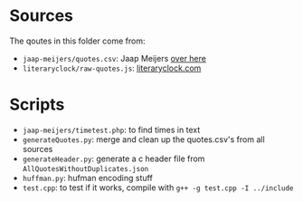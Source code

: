 # Sources
The qoutes in this folder come from:
- `jaap-meijers/quotes.csv`: Jaap Meijers [over here](https://www.instructables.com/Literary-Clock-Made-From-E-reader/)
- `literaryclock/raw-quotes.js`: [literaryclock.com](http://literaryclock.com)

# Scripts
- `jaap-meijers/timetest.php`: to find times in text
- `generateQuotes.py`: merge and clean up the quotes.csv's from all sources
- `generateHeader.py`: generate a c header file from `AllQuotesWithoutDuplicates.json`
- `huffman.py`: hufman encoding stuff
- `test.cpp`: to test if it works, compile with `g++ -g test.cpp -I ../include`